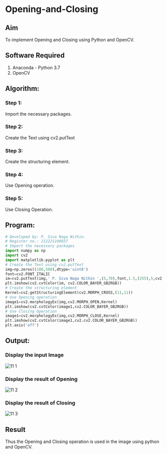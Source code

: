# Opening-and-Closing

## Aim
To implement Opening and Closing using Python and OpenCV.

## Software Required
1. Anaconda - Python 3.7
2. OpenCV
## Algorithm:
### Step 1:
Import the necessary packages.

### Step 2:
Create the Text using cv2.putText

### Step 3:
Create the structuring element.

### Step 4:
Use Opening operation.

### Step 5:
Use Closing Operation.
 
## Program:

``` Python
# Developed by: P. Siva Naga Nithin.
# Register no.: 212221240037
# Import the necessary packages
import numpy as np
import cv2
import matplotlib.pyplot as plt
# Create the Text using cv2.putText
img=np.zeros((100,500),dtype='uint8')
font=cv2.FONT_ITALIC
im=cv2.putText(img,' P. Siva Naga Nithin ',(5,70),font,1.5,(255),5,cv2.LINE_AA)
plt.imshow(cv2.cvtColor(im, cv2.COLOR_BAYER_GB2RGB))
# Create the structuring element
Kernel=cv2.getStructuringElement(cv2.MORPH_CROSS,(11,11))
# Use Opening operation
image1=cv2.morphologyEx(img,cv2.MORPH_OPEN,Kernel)
plt.imshow(cv2.cvtColor(image1,cv2.COLOR_BAYER_GB2RGB))
# Use Closing Operation
image1=cv2.morphologyEx(img,cv2.MORPH_CLOSE,Kernel)
plt.imshow(cv2.cvtColor(image1,cv2.cv2.COLOR_BAYER_GB2RGB))
plt.axis('off')

```
## Output:

### Display the input Image
![11 1](https://user-images.githubusercontent.com/94154780/172907381-58ad28b4-a83e-4ab2-8b5c-05286da8545a.png)
### Display the result of Opening
![11 2](https://user-images.githubusercontent.com/94154780/172907421-1a157b43-9396-4dd8-8a3e-55b765c42d02.png)
### Display the result of Closing
![11 3](https://user-images.githubusercontent.com/94154780/172907434-f020d06b-000b-40d2-a905-744ae7cdd4f4.png)
## Result
Thus the Opening and Closing operation is used in the image using python and OpenCV.
